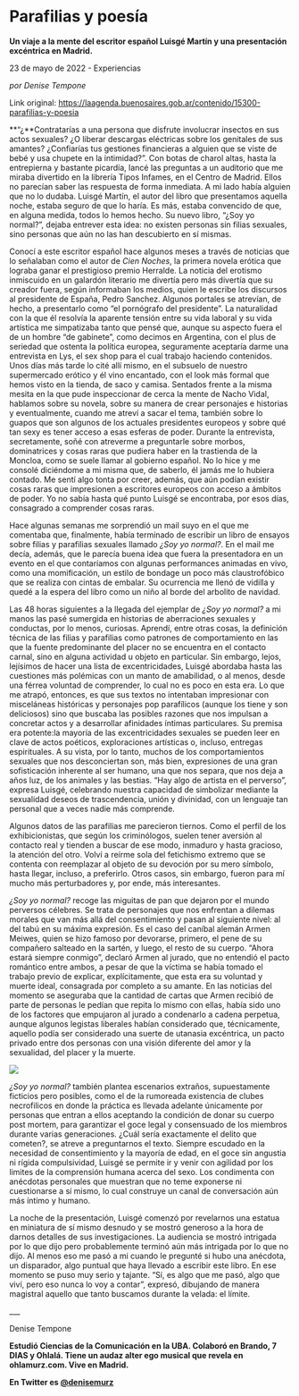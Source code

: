 # Parafilias y poesía

**Un viaje a la mente del escritor español Luisgé Martín y una presentación excéntrica en Madrid.**

23 de mayo de 2022 - Experiencias

_por Denise Tempone_

Link original: https://laagenda.buenosaires.gob.ar/contenido/15300-parafilias-y-poesia



**“¿**Contratarías a una persona que disfrute involucrar insectos en sus actos sexuales? ¿O liberar descargas eléctricas sobre los genitales de sus amantes? ¿Confiarías tus gestiones financieras a alguien que se viste de bebé y usa chupete en la intimidad?”. Con botas de charol altas, hasta la entrepierna y bastante picardía, lancé las preguntas a un auditorio que me miraba divertido en la librería Tipos Infames, en el Centro de Madrid. Ellos no parecían saber las respuesta de forma inmediata. A mi lado había alguien que no lo dudaba. Luisgé Martín, el autor del libro que presentamos aquella noche, estaba seguro de que lo haría. Es más, estaba convencido de que, en alguna medida, todos lo hemos hecho. Su nuevo libro, “¿Soy yo normal?”, dejaba entrever esta idea: no existen personas sin filias sexuales, sino personas que aún no las han descubierto en sí mismas.




Conocí a este escritor español hace algunos meses a través de noticias que lo señalaban como el autor de *Cien Noches*, la primera novela erótica que lograba ganar el prestigioso premio Herralde. La noticia del erotismo inmiscuido en un galardón literario me divertía pero más divertía que su creador fuera, según informaban los medios, quien le escribe los discursos al presidente de España, Pedro Sanchez. Algunos portales se atrevían, de hecho, a presentarlo como “el pornógrafo del presidente”. La naturalidad con la que él resolvía la aparente tensión entre su vida laboral y su vida artística me simpatizaba tanto que pensé que, aunque su aspecto fuera el de un hombre “de gabinete”, como decimos en Argentina, con el plus de seriedad que ostenta la política europea, seguramente aceptaría darme una entrevista en Lys, el sex shop para el cual trabajo haciendo contenidos. Unos días más tarde lo cité allí mismo, en el subsuelo de nuestro supermercado erótico y él vino encantado, con el look más formal que hemos visto en la tienda, de saco y camisa. Sentados frente a la misma mesita en la que pude inspeccionar de cerca la mente de Nacho Vidal, hablamos sobre su novela, sobre su manera de crear personajes e historias y eventualmente, cuando me atreví a sacar el tema, también sobre lo guapos que son algunos de los actuales presidentes europeos y sobre qué tan sexy es tener acceso a esas esferas de poder. Durante la entrevista, secretamente, soñé con atreverme a preguntarle sobre morbos, dominatrices y cosas raras que pudiera haber en la trastienda de la Moncloa, como se suele llamar al gobierno español. No lo hice y me consolé diciéndome a mi misma que, de saberlo, él jamás me lo hubiera contado. Me sentí algo tonta por creer, además, que aún podían existir cosas raras que impresionen a escritores europeos con acceso a ámbitos de poder. Yo no sabía hasta qué punto Luisgé se encontraba, por esos días, consagrado a comprender cosas raras.




Hace algunas semanas me sorprendió un mail suyo en el que me comentaba que, finalmente, había terminado de escribir un libro de ensayos sobre filias y parafilias sexuales llamado *¿Soy yo normal?*. En el mail me decía, además, que le parecía buena idea que fuera la presentadora en un evento en el que contaríamos con algunas performances animadas en vivo, como una momificación, un estilo de bondage un poco más claustrofóbico que se realiza con cintas de embalar. Su ocurrencia me llenó de vidilla y quedé a la espera del libro como un niño al borde del arbolito de navidad.




Las 48 horas siguientes a la llegada del ejemplar de *¿Soy yo normal?* a mi manos las pasé sumergida en historias de aberraciones sexuales y conductas, por lo menos, curiosas. Aprendí, entre otras cosas, la definición técnica de las filias y parafilias como patrones de comportamiento en las que la fuente predominante del placer no se encuentra en el contacto carnal, sino en alguna actividad u objeto en particular. Sin embargo, lejos, lejísimos de hacer una lista de excentricidades, Luisgé abordaba hasta las cuestiones más polémicas con un manto de amabilidad, o al menos, desde una férrea voluntad de comprender, lo cual no es poco en esta era. Lo que me atrapó, entonces, es que sus textos no intentaban impresionar con misceláneas históricas y personajes pop parafílicos (aunque los tiene y son deliciosos) sino que buscaba las posibles razones que nos impulsan a concretar actos y a desarrollar afinidades íntimas particulares. Su premisa era potente:la mayoría de las excentricidades sexuales se pueden leer en clave de actos poéticos, exploraciones artísticas o, incluso, entregas espirituales. A su vista, por lo tanto, muchos de los comportamientos sexuales que nos desconciertan son, más bien, expresiones de una gran sofisticación inherente al ser humano, una que nos separa, que nos deja a años luz, de los animales y las bestias. “Hay algo de artista en el perverso”, expresa Luisgé, celebrando nuestra capacidad de simbolizar mediante la sexualidad deseos de trascendencia, unión y divinidad, con un lenguaje tan personal que a veces nadie más comprende.




Algunos datos de las parafilias me parecieron tiernos. Como el perfil de los exhibicionistas, que según los criminólogos, suelen tener aversión al contacto real y tienden a buscar de ese modo, inmaduro y hasta gracioso, la atención del otro. Volví a reírme sola del fetichismo extremo que se contenta con reemplazar al objeto de su devoción por su mero símbolo, hasta llegar, incluso, a preferirlo. Otros casos, sin embargo, fueron para mí mucho más perturbadores y, por ende, más interesantes.




*¿Soy yo normal?* recoge las miguitas de pan que dejaron por el mundo perversos célebres. Se trata de personajes que nos enfrentan a dilemas morales que van más allá del consentimiento y pasan al siguiente nivel: al del tabú en su máxima expresión. Es el caso del caníbal alemán Armen Meiwes, quien se hizo famoso por devorarse, primero, el pene de su compañero salteado en la sartén, y luego, el resto de su cuerpo. “Ahora estará siempre conmigo”, declaró Armen al jurado, que no entendió el pacto romántico entre ambos, a pesar de que la víctima se había tomado el trabajo previo de explicar, explícitamente, que esta era su voluntad y muerte ideal, consagrada por completo a su amante. En las noticias del momento se aseguraba que la cantidad de cartas que Armen recibió de parte de personas le pedían que repita lo mismo con ellas, había sido uno de los factores que empujaron al jurado a condenarlo a cadena perpetua, aunque algunos legistas liberales habían considerado que, técnicamente, aquello podía ser considerado una suerte de utanasia excéntrica, un pacto privado entre dos personas con una visión diferente del amor y la sexualidad, del placer y la muerte.




![](https://cdn.feater.me/files/images/251917/e5ed1046-e5c5-4e38-bd15-360b8b9aa3ce.jpeg)




*¿Soy yo normal?* también plantea escenarios extraños, supuestamente ficticios pero posibles, como el de la rumoreada existencia de clubes necrofilicos en donde la práctica es llevada adelante únicamente por personas que entran a ellos aceptando la condición de donar su cuerpo post mortem, para garantizar el goce legal y consensuado de los miembros durante varias generaciones. ¿Cuál sería exactamente el delito que cometen?, se atreve a preguntarnos el texto. Siempre escudado en la necesidad de consentimiento y la mayoría de edad, en el goce sin angustia ni rígida compulsividad, Luisgé se permite ir y venir con agilidad por los limites de la comprensión humana acerca del sexo. Los condimenta con anécdotas personales que muestran que no teme exponerse ni cuestionarse a sí mismo, lo cual construye un canal de conversación aún más íntimo y humano.




La noche de la presentación, Luisgé comenzó por revelarnos una estatua en miniatura de sí mismo desnudo y se mostró generoso a la hora de darnos detalles de sus investigaciones. La audiencia se mostró intrigada por lo que dijo pero probablemente terminó aún más intrigada por lo que no dijo. Al menos eso me pasó a mi cuando le pregunté si hubo una anécdota, un disparador, algo puntual que haya llevado a escribir este libro. En ese momento se puso muy serio y tajante. “Sí, es algo que me pasó, algo que viví, pero eso nunca lo voy a contar”, expresó, dibujando de manera magistral aquello que tanto buscamos durante la velada: el límite.




\_\_\_




Denise Tempone




**Estudió Ciencias de la Comunicación en la UBA. Colaboró en Brando, 7 DIAS y Ohlalá. Tiene un audaz alter ego musical que revela en ohlamurz.com. Vive en Madrid.**




**En Twitter es [@denisemurz](ht</b>tps://twitter.com/denisemurz)**


